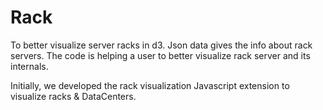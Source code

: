 # Rack
To better visualize server racks in d3.
Json data gives the info about rack servers. The code is helping a user to better visualize rack server and its internals.

Initially, we developed the rack visualization Javascript extension to visualize racks & DataCenters.

